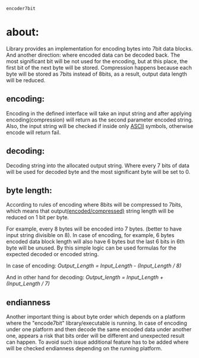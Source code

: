 ` encoder7bit `

# about:
Library provides an implementation for encoding bytes into 7bit data blocks. And another direction: where encoded data can be decoded back. The most significant bit will be not used for the encoding, but at this place, the first bit of the next byte will be stored. Compression happens because each byte will be stored as 7bits instead of 8bits, as a result, output data length will be reduced.

## encoding:
Encoding in the defined interface will take an input string and after applying encoding(compression) will return as the second parameter encoded string.
Also, the input string will be checked if inside only [ASCII](https://en.wikipedia.org/wiki/ASCII) symbols, otherwise encode will return fail.

## decoding:
Decoding string into the allocated output string. Where every 7 bits of data will be used for decoded byte and the most significant byte will be set to 0. 

## byte length:
According to rules of encoding where 8bits will be compressed to 7bits, which means that output[(encoded/compressed)](https://en.wikipedia.org/wiki/Binary_code#Coding_systems) string length will be reduced on 1 bit per byte.

For example, every 8 bytes will be encoded into 7 bytes. (better to have input string divisible on 8). In case of encoding, for example, 6 bytes encoded data block length will also have 6 bytes but the last 6 bits in 6th byte will be unused. By this simple logic can be used formulas for the expected decoded or encoded string.

In case of encoding: 
_Output_Length = Input_Length - (Input_Length / 8)_

And in other hand for decoding:
_Output_length = Input_Length + (Input_Length / 7)_

## endianness
Another important thing is about byte order which depends on a platform where the "encode7bit" library/executable is running. In case of encoding under one platform and then decode the same encoded data under another one, appears a risk that bits order will be different and unexpected result can happen. To avoid such issue additional feature has to be added where will be checked endianness depending on the running platform. 

